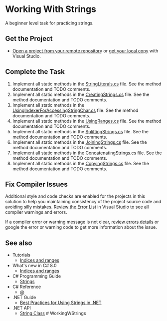 # Working With Strings

A beginner level task for practicing strings.


## Get the Project

* [Open a project from your remote repository](https://docs.microsoft.com/en-us/visualstudio/get-started/tutorial-open-project-from-repo) or [get your local copy](https://docs.microsoft.com/en-us/azure/devops/repos/git/clone#clone-from-another-git-provider) with Visual Studio.


## Complete the Task

1. Implement all static methods in the [StringLiterals.cs](WorkingWithStrings/StringLiterals.cs) file. See the method documentation and TODO comments.
1. Implement all static methods in the [CreatingStrings.cs](WorkingWithStrings/CreatingStrings.cs) file. See the method documentation and TODO comments.
1. Implement all static methods in the [UsingIndexerForAccessingStringChar.cs](WorkingWithStrings/UsingIndexerForAccessingStringChar.cs) file. See the method documentation and TODO comments.
1. Implement all static methods in the [UsingRanges.cs](WorkingWithStrings/UsingRanges.cs) file. See the method documentation and TODO comments.
1. Implement all static methods in the [SplittingStrings.cs](WorkingWithStrings/SplittingStrings.cs) file. See the method documentation and TODO comments.
1. Implement all static methods in the [JoiningStrings.cs](WorkingWithStrings/JoiningStrings.cs) file. See the method documentation and TODO comments.
1. Implement all static methods in the [ConcatenatingStrings.cs](WorkingWithStrings/ConcatenatingStrings.cs) file. See the method documentation and TODO comments.
1. Implement all static methods in the [CopyingStrings.cs](WorkingWithStrings/CopyingStrings.cs) file. See the method documentation and TODO comments.

## Fix Compiler Issues

Additional style and code checks are enabled for the projects in this solution to help you maintaining consistency of the project source code and avoiding silly mistakes. [Review the Error List](https://docs.microsoft.com/en-us/visualstudio/ide/find-and-fix-code-errors#review-the-error-list) in Visual Studio to see all compiler warnings and errors.

If a compiler error or warning message is not clear, [review errors details](https://docs.microsoft.com/en-us/visualstudio/ide/find-and-fix-code-errors#review-errors-in-detail) or google the error or warning code to get more information about the issue.

## See also

* Tutorials
  * [Indices and ranges](https://docs.microsoft.com/en-us/dotnet/csharp/tutorials/ranges-indexes)
* What's new in C# 8.0
  * [Indices and ranges](https://docs.microsoft.com/en-us/dotnet/csharp/whats-new/csharp-8#indices-and-ranges)
* C# Programming Guide
  * [Strings](https://docs.microsoft.com/en-us/dotnet/csharp/programming-guide/strings/)
* C# Reference
  * [@](https://docs.microsoft.com/en-us/dotnet/csharp/language-reference/tokens/verbatim)
* .NET Guide
  * [Best Practices for Using Strings in .NET](https://docs.microsoft.com/en-us/dotnet/standard/base-types/best-practices-strings)
* .NET API
  * [String Class](https://docs.microsoft.com/en-us/dotnet/api/system.string)
#   W o r k i n g W S t r i n g s  
 